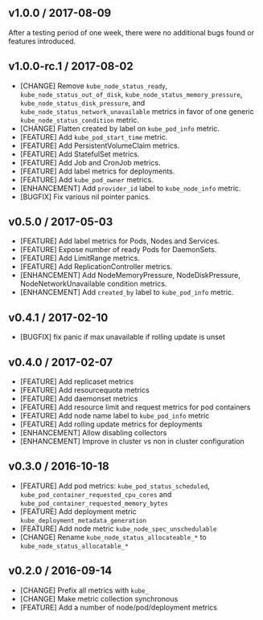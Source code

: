 ## v1.0.0 / 2017-08-09

After a testing period of one week, there were no additional bugs found or features introduced.

## v1.0.0-rc.1 / 2017-08-02

* [CHANGE] Remove `kube_node_status_ready`, `kube_node_status_out_of_disk`, `kube_node_status_memory_pressure`, `kube_node_status_disk_pressure`, and `kube_node_status_network_unavailable` metrics in favor of one generic `kube_node_status_condition` metric.
* [CHANGE] Flatten created by label on `kube_pod_info` metric.
* [FEATURE] Add `kube_pod_start_time` metric.
* [FEATURE] Add PersistentVolumeClaim metrics.
* [FEATURE] Add StatefulSet metrics.
* [FEATURE] Add Job and CronJob metrics.
* [FEATURE] Add label metrics for deployments.
* [FEATURE] Add `kube_pod_owner` metrics.
* [ENHANCEMENT] Add `provider_id` label to `kube_node_info` metric.
* [BUGFIX] Fix various nil pointer panics.

## v0.5.0 / 2017-05-03

* [FEATURE] Add label metrics for Pods, Nodes and Services.
* [FEATURE] Expose number of ready Pods for DaemonSets.
* [FEATURE] Add LimitRange metrics.
* [FEATURE] Add ReplicationController metrics.
* [ENHANCEMENT] Add NodeMemoryPressure, NodeDiskPressure, NodeNetworkUnavailable condition metrics.
* [ENHANCEMENT] Add `created_by` label to `kube_pod_info` metric.

## v0.4.1 / 2017-02-10

* [BUGFIX] fix panic if max unavailable if rolling update is unset

## v0.4.0 / 2017-02-07

* [FEATURE] Add replicaset metrics
* [FEATURE] Add resourcequota metrics
* [FEATURE] Add daemonset metrics
* [FEATURE] Add resource limit and request metrics for pod containers
* [FEATURE] Add node name label to `kube_pod_info` metric
* [FEATURE] Add rolling update metrics for deployments
* [ENHANCEMENT] Allow disabling collectors
* [ENHANCEMENT] Improve in cluster vs non in cluster configuration

## v0.3.0 / 2016-10-18

* [FEATURE] Add pod metrics: `kube_pod_status_scheduled`, `kube_pod_container_requested_cpu_cores` and `kube_pod_container_requested_memory_bytes`
* [FEATURE] Add deployment metric `kube_deployment_metadata_generation`
* [FEATURE] Add node metric `kube_node_spec_unschedulable`
* [CHANGE] Rename `kube_node_status_allocateable_*` to `kube_node_status_allocatable_*`

## v0.2.0 / 2016-09-14

* [CHANGE] Prefix all metrics with `kube_`
* [CHANGE] Make metric collection synchronous
* [FEATURE] Add a number of node/pod/deployment metrics
